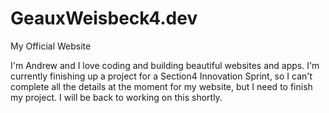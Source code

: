 # GeauxWeisbeck4.dev
My Official Website

I'm Andrew and I love coding and building beautiful websites and apps. 
I'm currently finishing up a project for a Section4 Innovation Sprint, 
so I can't complete all the details at the moment for my website,
but I need to finish my project. I will be back to working on this shortly.


